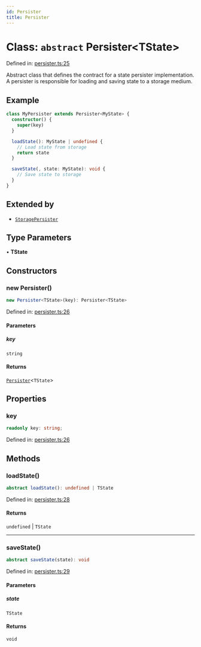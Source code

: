 ```yaml
---
id: Persister
title: Persister
---
```


<!-- DO NOT EDIT: this page is autogenerated from the type comments -->

# Class: `abstract` Persister\<TState\>

Defined in: [persister.ts:25](https://github.com/TanStack/pacer/blob/main/packages/persister/src/persister.ts#L25)

Abstract class that defines the contract for a state persister implementation.
A persister is responsible for loading and saving state to a storage medium.

## Example

```ts
class MyPersister extends Persister<MyState> {
  constructor() {
    super(key)
  }

  loadState(): MyState | undefined {
    // Load state from storage
    return state
  }

  saveState(, state: MyState): void {
    // Save state to storage
  }
}
```

## Extended by

- [`StoragePersister`](../storagepersister.md)

## Type Parameters

• **TState**

## Constructors

### new Persister()

```ts
new Persister<TState>(key): Persister<TState>
```

Defined in: [persister.ts:26](https://github.com/TanStack/pacer/blob/main/packages/persister/src/persister.ts#L26)

#### Parameters

##### key

`string`

#### Returns

[`Persister`](../persister.md)\<`TState`\>

## Properties

### key

```ts
readonly key: string;
```

Defined in: [persister.ts:26](https://github.com/TanStack/pacer/blob/main/packages/persister/src/persister.ts#L26)

## Methods

### loadState()

```ts
abstract loadState(): undefined | TState
```

Defined in: [persister.ts:28](https://github.com/TanStack/pacer/blob/main/packages/persister/src/persister.ts#L28)

#### Returns

`undefined` \| `TState`

***

### saveState()

```ts
abstract saveState(state): void
```

Defined in: [persister.ts:29](https://github.com/TanStack/pacer/blob/main/packages/persister/src/persister.ts#L29)

#### Parameters

##### state

`TState`

#### Returns

`void`
